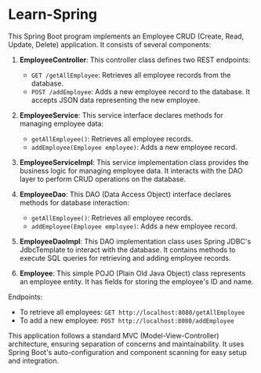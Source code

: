 # Learn-Spring
This Spring Boot program implements an Employee CRUD (Create, Read, Update, Delete) application. It consists of several components:

1. **EmployeeController**: This controller class defines two REST endpoints:
   - `GET /getAllEmployee`: Retrieves all employee records from the database.
   - `POST /addEmployee`: Adds a new employee record to the database. It accepts JSON data representing the new employee.

2. **EmployeeService**: This service interface declares methods for managing employee data:
   - `getAllEmployee()`: Retrieves all employee records.
   - `addEmployee(Employee employee)`: Adds a new employee record.

3. **EmployeeServiceImpl**: This service implementation class provides the business logic for managing employee data. It interacts with the DAO layer to perform CRUD operations on the database.

4. **EmployeeDao**: This DAO (Data Access Object) interface declares methods for database interaction:
   - `getAllEmployee()`: Retrieves all employee records.
   - `addEmployee(Employee employee)`: Adds a new employee record.

5. **EmployeeDaoImpl**: This DAO implementation class uses Spring JDBC's JdbcTemplate to interact with the database. It contains methods to execute SQL queries for retrieving and adding employee records.

6. **Employee**: This simple POJO (Plain Old Java Object) class represents an employee entity. It has fields for storing the employee's ID and name.

Endpoints:
- To retrieve all employees: `GET http://localhost:8080/getAllEmployee`
- To add a new employee: `POST http://localhost:8080/addEmployee`

This application follows a standard MVC (Model-View-Controller) architecture, ensuring separation of concerns and maintainability. It uses Spring Boot's auto-configuration and component scanning for easy setup and integration.

